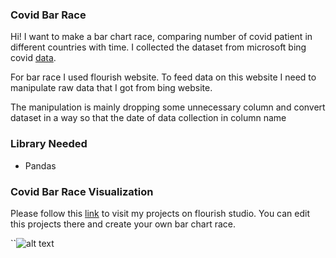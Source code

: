 ### Covid Bar Race 
Hi! I want  to make a bar chart race, comparing number of covid patient in different countries with time. I collected the dataset from microsoft bing covid [data](https://github.com/microsoft/Bing-COVID-19-Data/tree/master/data). 

For bar race I used flourish website. To feed data on this website I need to manipulate raw data that I got from bing website. 

The manipulation is mainly dropping some unnecessary column and convert dataset in a way so that the date of data collection in column name

### Library Needed
- Pandas


### Covid Bar Race Visualization
Please follow this [link](https://public.flourish.studio/visualisation/2881775/) to visit my projects on flourish studio. You can edit this projects there and create your own bar chart race. 

``![alt text](https://i.ibb.co/8MHM6Nt/covid.jpg)
